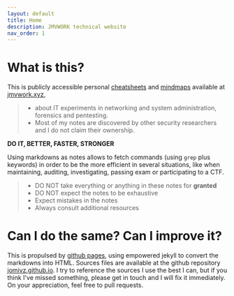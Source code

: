 ```yaml
---
layout: default
title: Home
description: JMVWORK technical website
nav_order: 1
---
```


# What is this?

This is publicly accessible personal [cheatsheets](/cheatsheets) and [mindmaps](/mindmaps) available at [jmvwork.xyz](/),
> - about IT experiments in networking and system administration, forensics and pentesting.
> - Most of my notes are discovered by other security researchers and I do not claim their ownership.

**DO IT, BETTER, FASTER, STRONGER**

Using markdowns as notes allows to fetch commands (using ```grep``` plus keywords) in order to be the more efficient in several situations, like when maintaining, auditing, investigating, passing exam or participating to a CTF.

> * DO NOT take everything or anything in these notes for **granted** 
> * DO NOT expect the notes to be exhaustive
> * Expect mistakes in the notes
> * Always consult additional resources

# Can I do the same? Can I improve it?

This is propulsed by [github pages](https://pages.github.com/), using empowered jekyll to convert the markdowns into HTML.
Sources files are available at the github repository [jomivz.github.io](https://github.com/jomivz/jomivz.github.io). 
I try to reference the sources I use the best I can, but if you think I've missed something, please get in touch and I will fix it immediately.
On your appreciation, feel free to pull requests.


